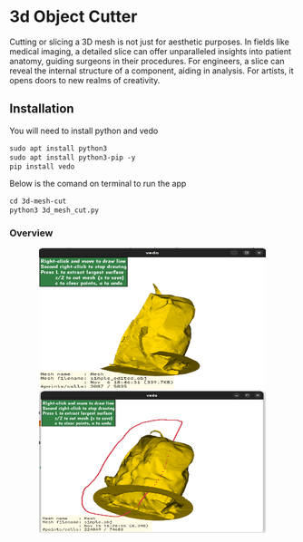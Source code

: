 # 3d Object Cutter

Cutting or slicing a 3D mesh is not just for aesthetic purposes. In fields like medical imaging, a detailed slice can offer unparalleled insights into patient anatomy, guiding surgeons in their procedures. For engineers, a slice can reveal the internal structure of a component, aiding in analysis. For artists, it opens doors to new realms of creativity.

## Installation

You will need to install python and vedo 

```
sudo apt install python3
sudo apt install python3-pip -y
pip install vedo
```

Below is the comand on terminal to run the app

```
cd 3d-mesh-cut
python3 3d_mesh_cut.py
```


### Overview

<p align="center">
  <img src="https://github.com/pateras95/3d-mesh-cut/blob/main/cut-object.png?raw=true" alt="Cut Object" width="400" height="250">
  <img src="https://github.com/pateras95/3d-mesh-cut/blob/main/object.png?raw=true" alt="Object" width="400" height="250">
</p>




